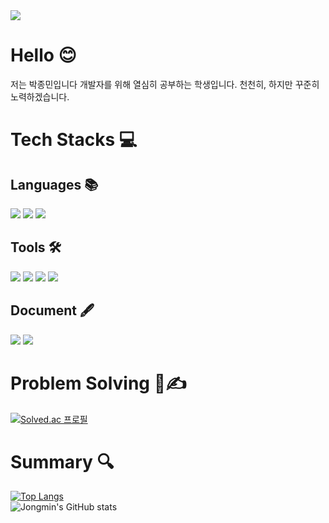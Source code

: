 <img src="https://capsule-render.vercel.app/api?type=waving&color=F5DA81&height=200&section=header&text=Jongmin's%20Github&fontSize=70" />


# Hello 😊
저는 박종민입니다
개발자를 위해 열심히 공부하는 학생입니다.
천천히, 하지만 꾸준히 노력하겠습니다.

# Tech Stacks 💻

## Languages 📚
<img src="https://img.shields.io/badge/C-A8B9CC?style=flat-square&logo=c&logoColor=white"/> <img src="https://img.shields.io/badge/C++-00599C?style=flat-square&logo=cplusplus&logoColor=white"/> <img src="https://img.shields.io/badge/Python-3776AB?style=flat-square&logo=python&logoColor=white"/>

## Tools 🛠
<img src="https://img.shields.io/badge/Git-F05032?style=flat-square&logo=git&logoColor=white"/> <img src="https://img.shields.io/badge/Github-181717?style=flat-square&logo=github&logoColor=white"/> <img src="https://img.shields.io/badge/Sublime%20Text-FF9800?style=flat-square&logo=sublimetext&logoColor=white"/> <img src="https://img.shields.io/badge/Jupyter-F37626?style=flat-square&logo=jupyter&logoColor=white"/>

## Document 🖋
<img src="https://img.shields.io/badge/Tistory-000000?style=flat-square&logo=tistory&logoColor=white"/> <img src="https://img.shields.io/badge/Notion-000000?style=flat-square&logo=notion&logoColor=white"/>

# Problem Solving 📄✍
[![Solved.ac
프로필](http://mazassumnida.wtf/api/v2/generate_badge?boj=pjm0409)](https://solved.ac/pjm0409)

# Summary 🔍
[![Top Langs](https://github-readme-stats.vercel.app/api/top-langs/?username=jongmiiin&layout=donut)](https://github.com/jongmiiin/github-readme-stats)   
![Jongmin's GitHub stats](https://github-readme-stats.vercel.app/api?username=jongmiiin&show_icons=true&theme=transparent)


